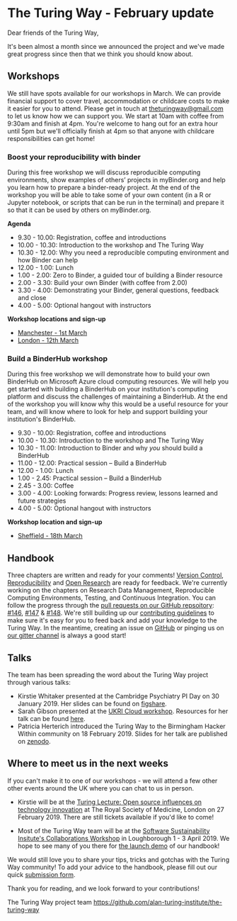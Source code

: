 # The Turing Way - February update

Dear friends of the Turing Way,

It's been almost a month since we announced the project and we've made great progress since then that we think you should know about.

## Workshops
We still have spots available for our workshops in March.
We can provide financial support to cover travel, accommodation or childcare costs to make it easier for you to attend.
Please get in touch at theturingway@gmail.com to let us know how we can support you.
We start at 10am with coffee from 9:30am and finish at 4pm.
You're welcome to hang out for an extra hour until 5pm but we'll officially finish at 4pm so that anyone with childcare responsibilities can get home!

### Boost your reproducibility with binder

During this free workshop we will discuss reproducible computing environments, show examples of others’ projects in myBinder.org and help you learn how to prepare a binder-ready project.
At the end of the workshop you will be able to take some of your own content (in a R or Jupyter notebook, or scripts that can be run in the terminal) and prepare it so that it can be used by others on myBinder.org.

**Agenda**

* 9.30 - 10.00: Registration, coffee and introductions
* 10.00 - 10.30: Introduction to the workshop and The Turing Way
* 10.30 - 12.00: Why you need a reproducible computing environment and how Binder can help
* 12.00 - 1.00: Lunch
* 1.00 - 2.00: Zero to Binder, a guided tour of building a Binder resource
* 2.00 - 3.30: Build your own Binder (with coffee from 2.00)
* 3.30 - 4.00: Demonstrating your Binder, general questions, feedback and close
* 4.00 - 5.00: Optional hangout with instructors

**Workshop locations and sign-up**
* [Manchester - 1st March](https://www.eventbrite.co.uk/e/boost-your-research-reproducibility-with-binder-manchester-registration-55331997494)
* [London - 12th March](https://www.eventbrite.co.uk/e/boost-your-research-reproducibility-with-binder-london-registration-55337162944)

### Build a BinderHub workshop

During this free workshop we will demonstrate how to build your own BinderHub on Microsoft Azure cloud computing resources.
We will help you get started with building a BinderHub on your institution's computing platform and discuss the challenges of maintaining a BinderHub.
At the end of the workshop you will know why this would be a useful resource for your team, and will know where to look for help and support building your institution's BinderHub.

* 9.30 - 10.00: Registration, coffee and introductions
* 10.00 - 10.30: Introduction to the workshop and The Turing Way
* 10.30 - 11.00: Introduction to Binder and why *you* should build a BinderHub
* 11.00 - 12.00: Practical session – Build a BinderHub
* 12.00 - 1.00: Lunch
* 1.00 - 2.45: Practical session – Build a BinderHub
* 2.45 - 3.00: Coffee
* 3.00 - 4.00: Looking forwards: Progress review, lessons learned and future strategies
* 4.00 - 5.00: Optional hangout with instructors

**Workshop location and sign-up**
* [Sheffield - 18th March](https://www.eventbrite.co.uk/e/build-a-binderhub-registration-55336756729)

## Handbook

Three chapters are written and ready for your comments!
[Version Control](https://github.com/alan-turing-institute/the-turing-way/blob/main/chapters/version_control.md), [Reproducibility](https://github.com/alan-turing-institute/the-turing-way/blob/main/chapters/reproducibility.md) and [Open Research](https://github.com/alan-turing-institute/the-turing-way/blob/main/chapters/open_research.md) are ready for feedback.
We're currently working on the chapters on Research Data Management, Reproducible Computing Environments, Testing, and Continuous Integration.
You can follow the progress through the [pull requests on our GitHub repsoitory](https://github.com/alan-turing-institute/the-turing-way/pulls): [#146](https://github.com/alan-turing-institute/the-turing-way/pull/146), [#147](https://github.com/alan-turing-institute/the-turing-way/pull/147) & [#148](https://github.com/alan-turing-institute/the-turing-way/pull/148).
We're still building up our [contributing guidelines](https://github.com/alan-turing-institute/the-turing-way) to make sure it's easy for you to feed back and add your knowledge to the Turing Way.
In the meantime, creating an issue on [GitHub](https://github.com/alan-turing-institute/the-turing-way/issues) or pinging us on [our gitter channel](https://gitter.im/alan-turing-institute/the-turing-way) is always a good start!

## Talks
The team has been spreading the word about the Turing Way project through various talks:
* Kirstie Whitaker presented at the Cambridge Psychiatry PI Day on 30 January 2019.
Her slides can be found on [figshare](https://doi.org/10.6084/m9.figshare.7649156).
* Sarah Gibson presented at the [UKRI Cloud workshop](https://cloud.ac.uk/workshops/feb2019/).
Resources for her talk can be found [here](https://github.com/alan-turing-institute/the-turing-way/blob/main/conferences/presentations/UKRI_cloud_2019-02-12/UKRI_cloud_demo_2019-02-12.md).
* Patricia Herterich introduced the Turing Way to the Birmingham Hacker Within community on 18 February 2019.
Slides for her talk are published on [zenodo](http://doi.org/10.5281/zenodo.2566430).

## Where to meet us in the next weeks

If you can't make it to one of our workshops - we will attend a few other other events around the UK where you can chat to us in person.

* Kirstie will be at the [Turing Lecture: Open source influences on technology innovation](https://www.turing.ac.uk/events/turing-lecture-open-source-influences-technology-innovation) at The Royal Society of Medicine, London on 27 February 2019.
  There are still tickets available if you'd like to come!

* Most of the Turing Way team will be at the [Software Sustainability Insitute's Collaborations Workshop](https://www.software.ac.uk/cw19) in Loughborough 1 - 3 April 2019. We hope to see many of you there for [the launch demo](https://software.ac.uk/blog/2019-02-21-inspiring-demos-are-waiting-you-collaborations-workshop-2019) of our handbook!


We would still love you to share your tips, tricks and gotchas with the Turing Way community!
To add your advice to the handbook, please fill out our quick [submission form](https://goo.gl/forms/akFqZEIy2kxAjfZW2).

Thank you for reading, and we look forward to your contributions!

The Turing Way project team
https://github.com/alan-turing-institute/the-turing-way
